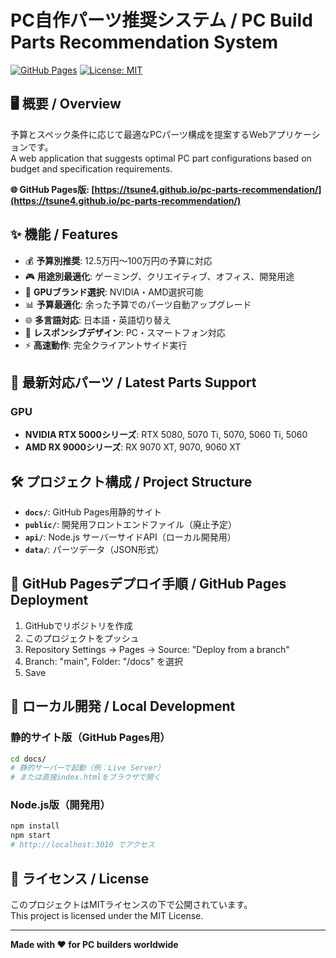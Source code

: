 # PC自作パーツ推奨システム / PC Build Parts Recommendation System

[![GitHub Pages](https://img.shields.io/badge/GitHub%20Pages-Live-brightgreen)](https://tsune4.github.io/pc-parts-recommendation/)
[![License: MIT](https://img.shields.io/badge/License-MIT-blue.svg)](https://opensource.org/licenses/MIT)

## 🖥️ 概要 / Overview

予算とスペック条件に応じて最適なPCパーツ構成を提案するWebアプリケーションです。  
A web application that suggests optimal PC part configurations based on budget and specification requirements.

**🌐 GitHub Pages版: [https://tsune4.github.io/pc-parts-recommendation/](https://tsune4.github.io/pc-parts-recommendation/)**

## ✨ 機能 / Features

- 💰 **予算別推奨**: 12.5万円〜100万円の予算に対応
- 🎮 **用途別最適化**: ゲーミング、クリエイティブ、オフィス、開発用途
- 🔧 **GPUブランド選択**: NVIDIA・AMD選択可能
- 📊 **予算最適化**: 余った予算でのパーツ自動アップグレード
- 🌐 **多言語対応**: 日本語・英語切り替え
- 📱 **レスポンシブデザイン**: PC・スマートフォン対応
- ⚡ **高速動作**: 完全クライアントサイド実行

## 🚀 最新対応パーツ / Latest Parts Support

### GPU
- **NVIDIA RTX 5000シリーズ**: RTX 5080, 5070 Ti, 5070, 5060 Ti, 5060
- **AMD RX 9000シリーズ**: RX 9070 XT, 9070, 9060 XT

## 🛠️ プロジェクト構成 / Project Structure

- **`docs/`**: GitHub Pages用静的サイト
- **`public/`**: 開発用フロントエンドファイル（廃止予定）
- **`api/`**: Node.js サーバーサイドAPI（ローカル開発用）
- **`data/`**: パーツデータ（JSON形式）

## 🎯 GitHub Pagesデプロイ手順 / GitHub Pages Deployment

1. GitHubでリポジトリを作成
2. このプロジェクトをプッシュ
3. Repository Settings → Pages → Source: "Deploy from a branch"
4. Branch: "main", Folder: "/docs" を選択
5. Save

## 🔧 ローカル開発 / Local Development

### 静的サイト版（GitHub Pages用）
```bash
cd docs/
# 静的サーバーで起動（例：Live Server）
# または直接index.htmlをブラウザで開く
```

### Node.js版（開発用）
```bash
npm install
npm start
# http://localhost:3010 でアクセス
```

## 📄 ライセンス / License

このプロジェクトはMITライセンスの下で公開されています。  
This project is licensed under the MIT License.

---

**Made with ❤️ for PC builders worldwide**
